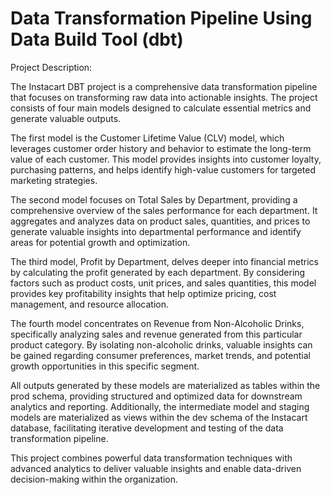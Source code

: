 # Data Transformation Pipeline Using Data Build Tool (dbt)
Project Description:

The Instacart DBT project is a comprehensive data transformation pipeline that focuses on transforming raw data into actionable insights. The project consists of four main models designed to calculate essential metrics and generate valuable outputs.

The first model is the Customer Lifetime Value (CLV) model, which leverages customer order history and behavior to estimate the long-term value of each customer. This model provides insights into customer loyalty, purchasing patterns, and helps identify high-value customers for targeted marketing strategies.

The second model focuses on Total Sales by Department, providing a comprehensive overview of the sales performance for each department. It aggregates and analyzes data on product sales, quantities, and prices to generate valuable insights into departmental performance and identify areas for potential growth and optimization.

The third model, Profit by Department, delves deeper into financial metrics by calculating the profit generated by each department. By considering factors such as product costs, unit prices, and sales quantities, this model provides key profitability insights that help optimize pricing, cost management, and resource allocation.

The fourth model concentrates on Revenue from Non-Alcoholic Drinks, specifically analyzing sales and revenue generated from this particular product category. By isolating non-alcoholic drinks, valuable insights can be gained regarding consumer preferences, market trends, and potential growth opportunities in this specific segment.

All outputs generated by these models are materialized as tables within the prod schema, providing structured and optimized data for downstream analytics and reporting. Additionally, the intermediate model and staging models are materialized as views within the dev schema of the Instacart database, facilitating iterative development and testing of the data transformation pipeline.

This project combines powerful data transformation techniques with advanced analytics to deliver valuable insights and enable data-driven decision-making within the organization.
